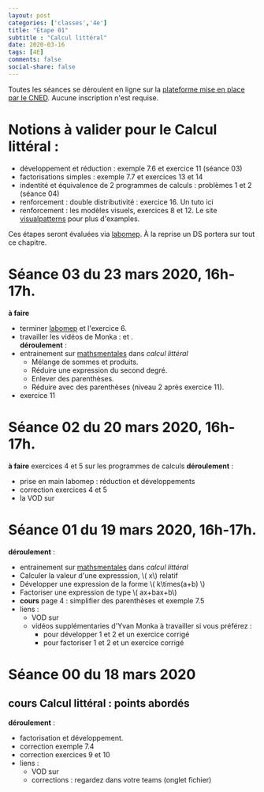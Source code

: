 ```yaml
---
layout: post 
categories: ['classes','4e']
title: "Étape 01"
subtitle : "Calcul littéral"
date: 2020-03-16
tags: [4E]
comments: false
social-share: false
---
```

Toutes les séances se déroulent en ligne sur la [plateforme mise en place par le CNED](https://eu.bbcollab.com/guest/7ff0892b6f4f418cbdc29ce8a8ea46cb). Aucune inscription n'est requise.

# Notions à valider pour le Calcul littéral :
- développement et réduction :  exemple 7.6  et exercice 11 (séance 03)
- factorisations simples : exemple 7.7 et exercices  13 et 14 
- indentité et équivalence de 2 programmes de calculs : problèmes 1 et 2 (séance 04)
- renforcement : double distributivité : exercice 16. Un tuto ici [<i class="fab fa-youtube"></i>](https://youtu.be/YS-3JI_z2f0)
- renforcement : les modèles visuels, exercices 8 et 12. Le site [visualpatterns](http://www.visualpatterns.org/) pour plus d'examples.

Ces étapes seront évaluées via [labomep](https://labomep.sesamath.net/). À la reprise un DS portera sur tout ce chapitre.

# Séance 03 du 23 mars 2020, 16h-17h.
**à faire** 
- terminer [labomep](https://labomep.sesamath.net/) et l'exercice 6.
- travailler les vidéos de Monka : [<i class="fab fa-youtube"></i>](https://www.youtube.com/watch?v=qEUb4IU-HiY) et [<i class="fab fa-youtube"></i>](https://youtu.be/Dy0mS7kkAD8).   
**déroulement** : 
- entrainement sur [mathsmentales](http://mathsmentales.net/) dans *calcul littéral* 
	- Mélange de sommes et produits.
	- Réduire une expression du second degré.  
	- Enlever des parenthèses.
	- Réduire avec des parenthèses (niveau 2 après exercice 11).
- exercice 11
 
# Séance 02 du 20 mars 2020, 16h-17h.
**à faire** exercices 4 et 5 sur les programmes de calculs
**déroulement** :
- prise en main labomep : réduction et développements
- correction exercices 4 et 5 [<i class="far fa-file-pdf"></i>](https://drive.google.com/file/d/1lNz2tGyJjE6Ac_3qnxUSKPOSL1WvaSgg/view)   
- la VOD sur [<i class="fab fa-youtube"></i>](https://youtu.be/2JL1E7192FE)

# Séance 01 du 19 mars 2020, 16h-17h.
**déroulement** : [<i class="far fa-file-pdf"></i>](https://drive.google.com/file/d/1qHDIV4pF-OpLkifvguHfeCg5llN2Jw3Z/view)
- entrainement sur [mathsmentales](http://mathsmentales.net/) dans *calcul littéral*
- Calculer la valeur d'une expresssion, \\( x\\) relatif
- Développer une expression de la forme \\( k\times(a+b)  \\)
- Factoriser une expression de type \\( ax+bax+b\\) 
- **cours** page 4 : simplifier des parenthèses et exemple 7.5 
- liens :
	- VOD sur [<i class="fab fa-youtube"></i>](https://youtu.be/4_qFfFEyoAk)
	- vidéos supplémentaries d'Yvan Monka à travailler si vous préférez :
		- pour développer 1 [<i class="fab fa-youtube"></i>](https://youtu.be/S_ckQpWzmG8) et 2 [<i class="fab fa-youtube"></i>](https://youtu.be/URNld8xsXgM)  et un exercice corrigé [<i class="fab fa-youtube"></i>](https://youtu.be/7k5kFah3z7w)
		- pour factoriser 1 [<i class="fab fa-youtube"></i>](https://youtu.be/sr_vOR2ALhw) et 2 [<i class="fab fa-youtube"></i>](https://youtu.be/BaUpx07H0NM) et un exercice corrigé [<i class="fab fa-youtube"></i>](https://youtu.be/8NDOC54YLzg)
	
# Séance 00 du 18 mars 2020
 
## cours Calcul littéral : points abordés
**déroulement** : [<i class="far fa-file-pdf"></i>](https://drive.google.com/file/d/1AlfJh_uCt2CagD0hSvGX8wAJA5dylQFx/view)
- factorisation et développement.
- correction exemple 7.4
- correction exercices 9 et 10
- liens : 
	- VOD sur [<i class="fab fa-youtube"></i>](https://youtu.be/SuLnajYpo8Q) 
	- corrections : regardez dans votre teams (onglet fichier) 
	



